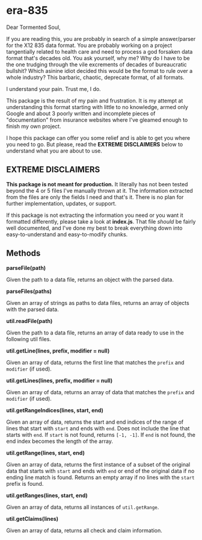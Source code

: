 # era-835

Dear Tormented Soul,

If you are reading this, you are probably in search of a simple answer/parser for the X12 835 data format. You are probably working on a project tangentially related to health care and need to process a god forsaken data format that's decades old. You ask yourself, why me? Why do I have to be the one trudging through the vile excrements of decades of bureaucratic bullshit? Which asinine idiot decided this would be the format to rule over a whole industry? This barbaric, chaotic, deprecate format, of all formats.

I understand your pain. Trust me, I do.

This package is the result of my pain and frustration. It is my attempt at understanding this format starting with little to no knowledge, armed only Google and about 3 poorly written and incomplete pieces of "documentation" from insurance websites where I've gleamed enough to finish my own project.

I hope this package can offer you some relief and is able to get you where you need to go. But please, read the __EXTREME DISCLAIMERS__ below to understand what you are about to use.

## EXTREME DISCLAIMERS

__This package is not meant for production.__ It literally has not been tested beyond the 4 or 5 files I've manually thrown at it. The information extracted from the files are only the fields I need and that's it. There is no plan for further implementation, updates, or support.

If this package is not extracting the information you need or you want it formatted differently, please take a look at __index.js__. That file *should* be fairly well documented, and I've done my best to break everything down into easy-to-understand and easy-to-modify chunks.

## Methods

__parseFile(path)__

Given the path to a data file, returns an object with the parsed data.

__parseFiles(paths)__

Given an array of strings as paths to data files, returns an array of objects with the parsed data.

__util.readFile(path)__

Given the path to a data file, returns an array of data ready to use in the following util files.

__util.getLine(lines, prefix, modifier = null)__

Given an array of data, returns the first line that matches the `prefix` and `modifier` (if used).

__util.getLines(lines, prefix, modifier = null)__

Given an array of data, returns an array of data that matches the `prefix` and `modifier` (if used).

__util.getRangeIndices(lines, start, end)__

Given an array of data, returns the start and end indices of the range of lines that start with `start` and ends with `end`. Does not include the line that starts with `end`. If `start` is not found, returns `[-1, -1]`. If `end` is not found, the end index becomes the length of the array.

__util.getRange(lines, start, end)__

Given an array of data, returns the first instance of a subset of the original data that starts with `start` and ends with `end` or end of the original data if no ending line match is found. Returns an empty array if no lines with the `start` prefix is found.

__util.getRanges(lines, start, end)__

Given an array of data, returns all instances of `util.getRange`.

__util.getClaims(lines)__

Given an array of data, returns all check and claim information.